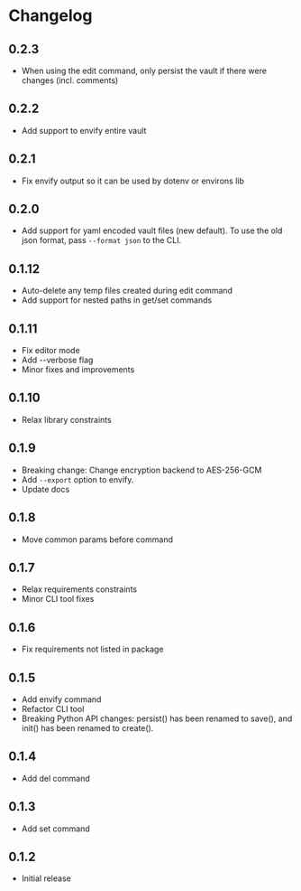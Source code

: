 # Changelog

## 0.2.3
- When using the edit command, only persist the vault if there were changes (incl. comments)

## 0.2.2
- Add support to envify entire vault

## 0.2.1
- Fix envify output so it can be used by dotenv or environs lib

## 0.2.0
- Add support for yaml encoded vault files (new default). To use the old json format, pass `--format json` to the CLI.

## 0.1.12
- Auto-delete any temp files created during edit command
- Add support for nested paths in get/set commands

## 0.1.11
- Fix editor mode
- Add --verbose flag
- Minor fixes and improvements

## 0.1.10
- Relax library constraints

## 0.1.9
- Breaking change: Change encryption backend to AES-256-GCM
- Add `--export` option to envify.
- Update docs

## 0.1.8
- Move common params before command

## 0.1.7
- Relax requirements constraints
- Minor CLI tool fixes

## 0.1.6
- Fix requirements not listed in package

## 0.1.5
- Add envify command
- Refactor CLI tool
- Breaking Python API changes: persist() has been renamed to save(), and init() has been renamed to create().

## 0.1.4
- Add del command

## 0.1.3
- Add set command

## 0.1.2
- Initial release